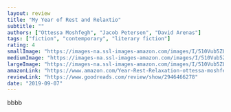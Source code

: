 ```yaml
---
layout: review
title: "My Year of Rest and Relaxtio"
subtitle: ""
authors: ["Ottessa Moshfegh", "Jacob Petersen", "David Arenas"]
tags: ["fiction", "contemporary", "literary fiction"]
rating: 4
smallImage: "https://images-na.ssl-images-amazon.com/images/I/510Vub5ZLRL._SL75_.jpg"
mediumImage: "https://images-na.ssl-images-amazon.com/images/I/510Vub5ZLRL._SL160_.jpg"
largeImage: "https://images-na.ssl-images-amazon.com/images/I/510Vub5ZLRL.jpg"
amazonLink: "https://www.amazon.com/Year-Rest-Relaxation-ottessa-moshfegh/dp/1787330419?SubscriptionId=AKIAIJ2AKIQ4OQOZEBZA&tag=jacopete-20&linkCode=xm2&camp=2025&creative=165953&creativeASIN=1787330419"
reviewLink: "https://www.goodreads.com/review/show/2946466278"
date: "2019-09-07"
---
```

bbbb
